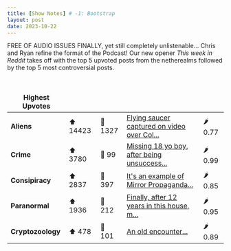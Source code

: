 ```yaml
---
title: [Show Notes] # -1: Bootstrap
layout: post
date: 2023-10-22
---
```

FREE OF AUDIO ISSUES FINALLY, yet still completely unlistenable... Chris and Ryan refine the format of the Podcast!  Our new opener *This week in Reddit* takes off with the top 5 upvoted posts from the netherealms followed by the top 5 most controversial posts.
<style> td, th { border: none!important;} </style> <br>

| **Highest Upvotes**              |               |               |               |               |
| --- | --- | --- | --- | --- |
|**Aliens** | ⬆ 14423 | 💬 1327 |  [Flying saucer captured on video over Col...](/r/aliens/comments/17a9x2l/flying_saucer_captured_on_video_over_columbia_two/)| 🌶️ 0.77|
|**Crime** | ⬆ 3780 | 💬 99 |  [Missing 18 yo boy, after being unsuccess...](/r/MorbidReality/comments/179ox5v/missing_18_yo_boy_after_being_unsuccessfully/)| 🌶️ 0.99|
|**Consipiracy** | ⬆ 2837 | 💬 397 |  [It's an example of Mirror Propaganda...](/r/conspiracy/comments/17870mz/its_an_example_of_mirror_propaganda/)| 🌶️ 0.85|
|**Paranormal** | ⬆ 1936 | 💬 212 |  [Finally, after 12 years in this house, m...](/r/Ghosts/comments/178kxkv/finally_after_12_years_in_this_house_my_husband/)| 🌶️ 0.95|
|**Cryptozoology** | ⬆ 478 | 💬 101 |  [An old encounter...](/r/Humanoidencounters/comments/1785n47/an_old_encounter/)| 🌶️ 0.89|
